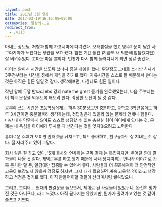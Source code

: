 ```yaml
---
layout: post
title: 2017년 3월 일상
date: 2017-03-19T16:16:08+09:00
categories: 일상의-느낌
redirect_from:
  - /4113
---
```


아내는 장모님, 처형과 함께 가고시마에 다녀왔다. 모래찜질을 했고 영주가문이 남긴 사쿠라지마가 보인다는 정원을 보고 왔다. 힘든 기간 동안 (지금도 내 덕분에 힘들겠지만) 잘 버텨주었다. 고마운 마음 뿐이다. 언젠가 다시 함께 놀러다니게 되면 정말 좋겠다.

아이는 알아서 시간을 쓰도록 했더니 종일 게임을 했다. 두달정도 그대로 보기만 하다가 3주전부터는 시간을 정해서 게임을 하기로 했다. 자유시간을 스스로 잘 배분해서 쓴다는 것은 아직은 힘든 일일 것 같다. 생각해보면, 나한테도 힘든 일이다.

작년 말에 두달 반짜리 ebs 강의 nate the great 듣기를 완료했었는데, 다음 주부터는 이 책의 문장을 외우도록 해보려 한다. 적당한 도전이 될 것 같다.

공부에 쓰는 시간은 초등학생에게는 하루 30분정도면 충분하고, 중학교 3학년쯤에도 하루 3시간이면 충분할꺼라 생각하는데, 정답같은게 있을리 없는 문제라 언제나 힘들다. 다만 내가 닥달하지 않아도 스스로 성장할 수 있는 충분한 힘이 아이에게 있다는 것, 문제는 내 욕심을 아이에게 투사할 때 생긴다는 것을 잊지않으려고 노력한다.

흥미로운 주제가 보이면 인터넷을 뒤져보고, 책도 좋아하고, 친구들과도 잘 지내는 것 같다. 잘 자라주고 있어 고맙다.

회사 일은 잘 하고 있다. '5개 회사와 연동하는 구독 결제'는 복잡하지만, 두어달 안에 결과물이 나올 것 같다. 재택근무를 하고 있기 때문에 사내 정치따위는 먼나라 이야기로 간혹 듣기만 할 뿐, 일감에만 집중할 수 있어서 좋다. 사람들과 더 끈끈해져야 더 안정적인 고용이 보장되지 않을까 걱정도 하지만, 그저 내가 필요하면 계속 고용할 것이라고 생각하고 걱정은 접기로 했다. 아직 만들어야할 것들이 산더미처럼 쌓여있으니.

그리고, 드디어... 헌재의 판결문을 들으면서, 제대로 된 사람들이 있었구나, 완전히 망가진 것은 아니구나, 라고 느꼈다. 아직 끝나지는 않았지만, 뭔가가 풀려가고 있는 것 같아 슬프고 기쁘다.
